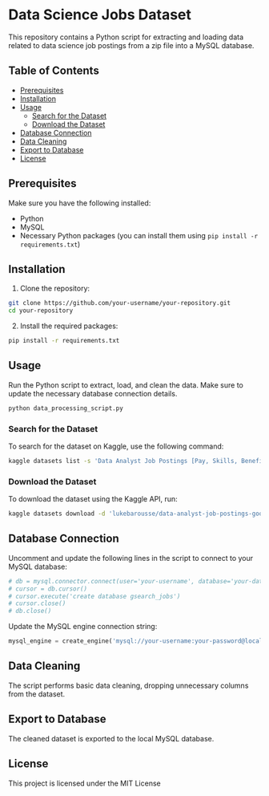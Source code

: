 # Data Science Jobs Dataset

This repository contains a Python script for extracting and loading data related to data science job postings from a zip file into a MySQL database.

## Table of Contents
- [Prerequisites](#prerequisites)
- [Installation](#installation)
- [Usage](#usage)
  - [Search for the Dataset](#search-for-the-dataset)
  - [Download the Dataset](#download-the-dataset)
- [Database Connection](#database-connection)
- [Data Cleaning](#data-cleaning)
- [Export to Database](#export-to-database)
- [License](#license)

## Prerequisites

Make sure you have the following installed:

- Python
- MySQL
- Necessary Python packages (you can install them using `pip install -r requirements.txt`)

## Installation

1. Clone the repository:

```bash
git clone https://github.com/your-username/your-repository.git
cd your-repository
```

2. Install the required packages:

```bash
pip install -r requirements.txt
```

## Usage

Run the Python script to extract, load, and clean the data. Make sure to update the necessary database connection details.

```bash
python data_processing_script.py
```

### Search for the Dataset

To search for the dataset on Kaggle, use the following command:

```bash
kaggle datasets list -s 'Data Analyst Job Postings [Pay, Skills, Benefits]'
```

### Download the Dataset

To download the dataset using the Kaggle API, run:

```bash
kaggle datasets download -d 'lukebarousse/data-analyst-job-postings-google-search'
```

## Database Connection

Uncomment and update the following lines in the script to connect to your MySQL database:

```python
# db = mysql.connector.connect(user='your-username', database='your-database', password='your-password')
# cursor = db.cursor()
# cursor.execute('create database gsearch_jobs')
# cursor.close()
# db.close()
```

Update the MySQL engine connection string:

```python
mysql_engine = create_engine('mysql://your-username:your-password@localhost:3306/gsearch_jobs')
```

## Data Cleaning

The script performs basic data cleaning, dropping unnecessary columns from the dataset.

## Export to Database

The cleaned dataset is exported to the local MySQL database.

## License

This project is licensed under the MIT License 
